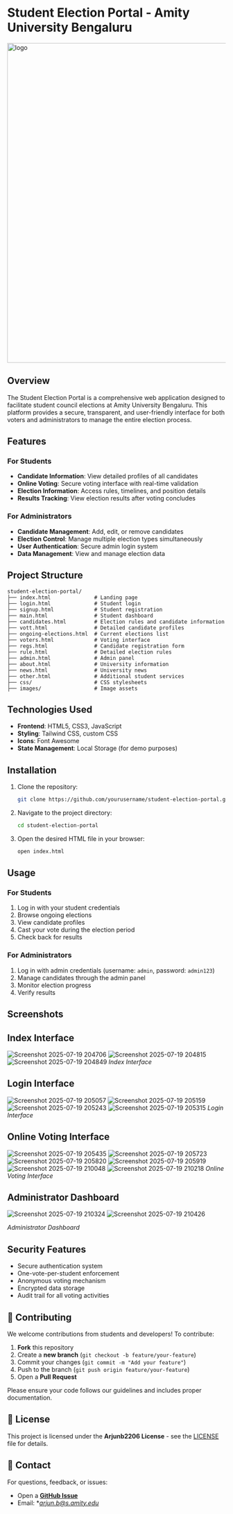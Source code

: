 # Student Election Portal - Amity University Bengaluru

<img width="1800" height="738" alt="logo" src="https://github.com/user-attachments/assets/5401414b-7519-4db1-ad6b-d0607df8967d" />


## Overview
The Student Election Portal is a comprehensive web application designed to facilitate student council elections at Amity University Bengaluru. This platform provides a secure, transparent, and user-friendly interface for both voters and administrators to manage the entire election process.

## Features

### For Students
- **Candidate Information**: View detailed profiles of all candidates
- **Online Voting**: Secure voting interface with real-time validation
- **Election Information**: Access rules, timelines, and position details
- **Results Tracking**: View election results after voting concludes

### For Administrators
- **Candidate Management**: Add, edit, or remove candidates
- **Election Control**: Manage multiple election types simultaneously
- **User Authentication**: Secure admin login system
- **Data Management**: View and manage election data

## Project Structure

```
student-election-portal/
├── index.html              # Landing page
├── login.html              # Student login
├── signup.html             # Student registration
├── main.html               # Student dashboard
├── candidates.html         # Election rules and candidate information
├── vott.html               # Detailed candidate profiles
├── ongoing-elections.html  # Current elections list
├── voters.html             # Voting interface
├── regs.html               # Candidate registration form
├── rule.html               # Detailed election rules
├── admin.html              # Admin panel
├── about.html              # University information
├── news.html               # University news
├── other.html              # Additional student services
├── css/                    # CSS stylesheets
├── images/                 # Image assets
```

## Technologies Used

- **Frontend**: HTML5, CSS3, JavaScript
- **Styling**: Tailwind CSS, custom CSS
- **Icons**: Font Awesome
- **State Management**: Local Storage (for demo purposes)

## Installation

1. Clone the repository:
   ```bash
   git clone https://github.com/yourusername/student-election-portal.git
   ```

2. Navigate to the project directory:
   ```bash
   cd student-election-portal
   ```

3. Open the desired HTML file in your browser:
   ```bash
   open index.html
   ```

## Usage

### For Students
1. Log in with your student credentials
2. Browse ongoing elections
3. View candidate profiles
4. Cast your vote during the election period
5. Check back for results

### For Administrators
1. Log in with admin credentials (username: `admin`, password: `admin123`)
2. Manage candidates through the admin panel
3. Monitor election progress
4. Verify results

## Screenshots

## Index Interface
![Screenshot 2025-07-19 204706](https://github.com/user-attachments/assets/debe4cb6-a31f-49fd-8954-350de75574eb)
![Screenshot 2025-07-19 204815](https://github.com/user-attachments/assets/6eb1c27d-1d52-4aff-8a4a-fd1ebe5161e2)
![Screenshot 2025-07-19 204849](https://github.com/user-attachments/assets/55cb6891-8f7d-444b-8348-bc7dbef2d9cd)
*Index Interface*

## Login Interface
![Screenshot 2025-07-19 205057](https://github.com/user-attachments/assets/3765f7f8-dca3-41dc-aa74-c85987f7dac5)
![Screenshot 2025-07-19 205159](https://github.com/user-attachments/assets/6a69d781-1077-4e93-adad-141ea5dc2db7)
![Screenshot 2025-07-19 205243](https://github.com/user-attachments/assets/4d9de37e-fcad-43df-a224-506626a1858b)
![Screenshot 2025-07-19 205315](https://github.com/user-attachments/assets/669b7a21-35d3-471f-b8c5-6d384678e649)
*Login Interface*

## Online Voting Interface
![Screenshot 2025-07-19 205435](https://github.com/user-attachments/assets/09f333a6-cba0-47ff-bd04-d4897b9c9428)
![Screenshot 2025-07-19 205723](https://github.com/user-attachments/assets/9b60b423-6037-4baf-a460-3e1b45a530ba)
![Screenshot 2025-07-19 205820](https://github.com/user-attachments/assets/10f31412-6416-4d27-89f9-9472b0033cc1)
![Screenshot 2025-07-19 205919](https://github.com/user-attachments/assets/08256585-5af2-400b-b4be-1f706e6bbda5)
![Screenshot 2025-07-19 210048](https://github.com/user-attachments/assets/adefaa0c-9ed5-4740-96cd-2277fe6787ba)
![Screenshot 2025-07-19 210218](https://github.com/user-attachments/assets/826033a7-2b7e-4771-9982-198e3f89528a)
*Online Voting Interface*

## Administrator Dashboard
![Screenshot 2025-07-19 210324](https://github.com/user-attachments/assets/2b995d0d-cb64-44ff-a74a-7411ebba1c91)
![Screenshot 2025-07-19 210426](https://github.com/user-attachments/assets/1a2e4635-b4c5-4a95-bf35-1b3612a9f593)

*Administrator Dashboard*

## Security Features

- Secure authentication system
- One-vote-per-student enforcement
- Anonymous voting mechanism
- Encrypted data storage
- Audit trail for all voting activities

## 🤝 Contributing  

We welcome contributions from students and developers! To contribute:  

1. **Fork** this repository  
2. Create a **new branch** (`git checkout -b feature/your-feature`)  
3. Commit your changes (`git commit -m "Add your feature"`)  
4. Push to the branch (`git push origin feature/your-feature`)  
5. Open a **Pull Request**  

Please ensure your code follows our guidelines and includes proper documentation.  


## 📜 License  

This project is licensed under the **Arjunb2206 License** - see the [LICENSE](LICENSE) file for details.  


## 📩 Contact  

For questions, feedback, or issues:  
- Open a **[GitHub Issue](https://github.com/your-repo/issues)**  
- Email: **arjun.b@s.amity.edu*  
